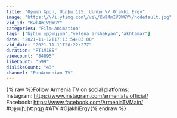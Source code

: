 ```yaml
---
title: "Օջախի Երգը, Սերիա 125, Անոնս \/ Ojakhi Ergy"
image: "https:\/\/i.ytimg.com\/vi\/Kwl4mIVBWGY\/hqdefault.jpg"
vid_id: "Kwl4mIVBWGY"
categories: "Film-Animation"
tags: ["ելենա արշակյան","yelena arshakyan","akhtamar"]
date: "2021-11-12T17:13:54+03:00"
vid_date: "2021-11-11T20:22:27Z"
duration: "PT1M18S"
viewcount: "84895"
likeCount: "599"
dislikeCount: "43"
channel: "PanArmenian TV"
---
```

{% raw %}Follow Armenia TV on social platforms:<br />Instagram: <a rel="nofollow" target="blank" href="https://www.instagram.com/armeniatv.official/">https://www.instagram.com/armeniatv.official/</a><br />Facebook: <a rel="nofollow" target="blank" href="https://www.facebook.com/ArmeniaTVMain/">https://www.facebook.com/ArmeniaTVMain/</a><br />#ՕջախիԵրգը #ATV #OjakhiErgy{% endraw %}
